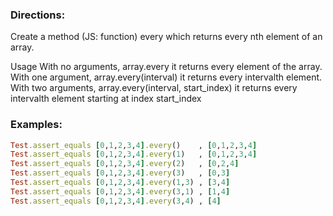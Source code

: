 ### Directions:

Create a method (JS: function) every which returns every nth element of an array.

Usage
With no arguments, array.every it returns every element of the array.
With one argument, array.every(interval) it returns every intervalth element.
With two arguments, array.every(interval, start_index) it returns every intervalth element starting at index start_index

### Examples:

```ruby
Test.assert_equals [0,1,2,3,4].every()    , [0,1,2,3,4]
Test.assert_equals [0,1,2,3,4].every(1)   , [0,1,2,3,4]
Test.assert_equals [0,1,2,3,4].every(2)   , [0,2,4]
Test.assert_equals [0,1,2,3,4].every(3)   , [0,3]
Test.assert_equals [0,1,2,3,4].every(1,3) , [3,4]
Test.assert_equals [0,1,2,3,4].every(3,1) , [1,4]
Test.assert_equals [0,1,2,3,4].every(3,4) , [4]
```